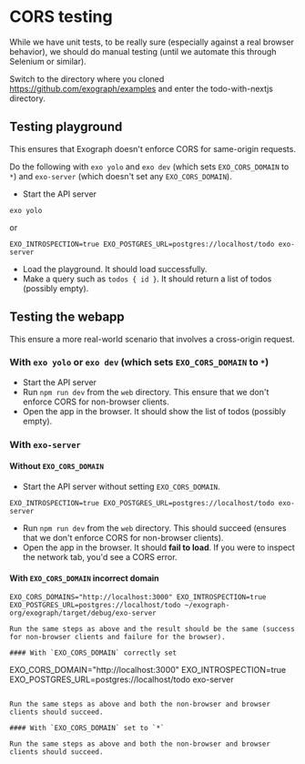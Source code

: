 # CORS testing

While we have unit tests, to be really sure (especially against a real browser behavior), we should do manual testing (until we automate this through Selenium or similar).

Switch to the directory where you cloned https://github.com/exograph/examples and enter the todo-with-nextjs directory.

## Testing playground

This ensures that Exograph doesn't enforce CORS for same-origin requests.

Do the following with `exo yolo` and `exo dev` (which sets `EXO_CORS_DOMAIN` to `*`) and `exo-server` (which doesn't set any `EXO_CORS_DOMAIN`).

- Start the API server

```
exo yolo
```

or

```
EXO_INTROSPECTION=true EXO_POSTGRES_URL=postgres://localhost/todo exo-server
```

- Load the playground. It should load successfully.
- Make a query such as `todos { id }`. It should return a list of todos (possibly empty).

## Testing the webapp

This ensure a more real-world scenario that involves a cross-origin request.

### With `exo yolo` or `exo dev` (which sets `EXO_CORS_DOMAIN` to `*`)

- Start the API server
- Run `npm run dev` from the `web` directory. This ensure that we don't enforce CORS for non-browser clients.
- Open the app in the browser. It should show the list of todos (possibly empty).

### With `exo-server`

#### Without `EXO_CORS_DOMAIN`

- Start the API server without setting `EXO_CORS_DOMAIN`.

```
EXO_INTROSPECTION=true EXO_POSTGRES_URL=postgres://localhost/todo exo-server
```

- Run `npm run dev` from the `web` directory. This should succeed (ensures that we don't enforce CORS for non-browser clients).
- Open the app in the browser. It should **fail to load**. If you were to inspect the network tab, you'd see a CORS error.

#### With `EXO_CORS_DOMAIN` incorrect domain

```
EXO_CORS_DOMAINS="http://localhost:3000" EXO_INTROSPECTION=true EXO_POSTGRES_URL=postgres://localhost/todo ~/exograph-org/exograph/target/debug/exo-server

Run the same steps as above and the result should be the same (success for non-browser clients and failure for the browser).

#### With `EXO_CORS_DOMAIN` correctly set

```
EXO_CORS_DOMAIN="http://localhost:3000" EXO_INTROSPECTION=true EXO_POSTGRES_URL=postgres://localhost/todo exo-server
```

Run the same steps as above and both the non-browser and browser clients should succeed.

#### With `EXO_CORS_DOMAIN` set to `*`

Run the same steps as above and both the non-browser and browser clients should succeed.





